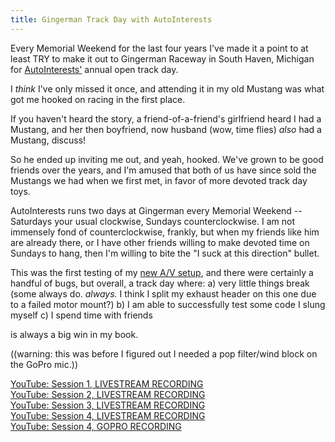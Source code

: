 ```yaml
---
title: Gingerman Track Day with AutoInterests
---
```


Every Memorial Weekend for the last four years I've made it a point to at least TRY to make it out to Gingerman Raceway in South Haven, Michigan for [AutoInterests'](https://autointerests.com/) annual open track day.

I *think* I've only missed it once, and attending it in my old Mustang was what got me hooked on racing in the first place.

If you haven't heard the story, a friend-of-a-friend's girlfriend heard I had a Mustang, and her then boyfriend, now husband (wow, time flies) _also_ had a Mustang, discuss!

So he ended up inviting me out, and yeah, hooked. We've grown to be good friends over the years, and I'm amused that both of us have since sold the Mustangs we had when we first met, in favor of more devoted track day toys.

AutoInterests runs two days at Gingerman every Memorial Weekend -- Saturdays your usual clockwise, Sundays counterclockwise. I am not immensely fond of counterclockwise, frankly, but when my friends like him are already there, or I have other friends willing to make devoted time on Sundays to hang, then I'm willing to bite the "I suck at this direction" bullet.

This was the first testing of my [new A/V setup](/posts/2019/01/race-tech/), and there were certainly a handful of bugs, but overall, a track day where:
a) very little things break (some always do. _always._ I think I split my exhaust header on this one due to a failed motor mount?)
b) I am able to successfully test some code I slung myself
c) I spend time with friends

is always a big win in my book.

((warning: this was before I figured out I needed a pop filter/wind block on the GoPro mic.))

<a href="https://www.youtube.com/watch?v=_P6hwZ-J3d4" class="fab fa-youtube fab-override fab-post-override"></a><a href="https://www.youtube.com/watch?v=_P6hwZ-J3d4"> YouTube: Session 1, LIVESTREAM RECORDING</a>  
<a href="https://www.youtube.com/watch?v=x2vyd0ON9jQ" class="fab fa-youtube fab-override fab-post-override"></a><a href="https://www.youtube.com/watch?v=x2vyd0ON9jQ"> YouTube: Session 2, LIVESTREAM RECORDING</a>  
<a href="https://www.youtube.com/watch?v=97iOab4L1h0" class="fab fa-youtube fab-override fab-post-override"></a><a href="https://www.youtube.com/watch?v=97iOab4L1h0"> YouTube: Session 3, LIVESTREAM RECORDING</a>  
<a href="https://www.youtube.com/watch?v=Qm4fdanHbgw" class="fab fa-youtube fab-override fab-post-override"></a><a href="https://www.youtube.com/watch?v=Qm4fdanHbgw"> YouTube: Session 4, LIVESTREAM RECORDING</a>  
<a href="https://www.youtube.com/watch?v=gM4YDwIbwWo" class="fas fa-sd-card fab-override fab-post-override"></a><a href="https://www.youtube.com/watch?v=gM4YDwIbwWo"> YouTube: Session 4, GOPRO RECORDING</a>
